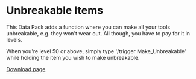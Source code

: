 # Unbreakable Items
This Data Pack adds a function where you can make all your tools unbreakable, e.g. they won't wear out.
All though, you have to pay for it in levels.

When you're level 50 or above, simply type '/trigger Make_Unbreakable' while holding the item you wish to make unbreakable.

[Download page](https://www.planetminecraft.com/mod/unbreakable-items/)

